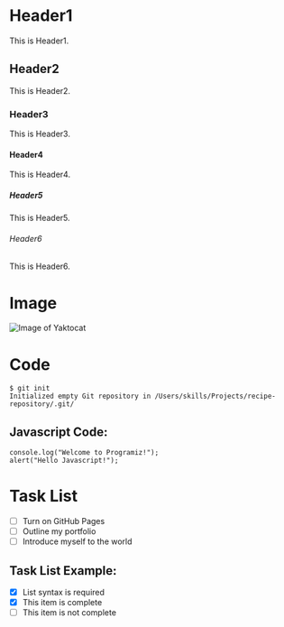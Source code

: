 # Header1
This is Header1.
## Header2
This is Header2.
### Header3
This is Header3.
#### Header4
This is Header4.
##### Header5
This is Header5.
###### Header6
This is Header6.

# Image
![Image of Yaktocat](https://octodex.github.com/images/yaktocat.png)

# Code
```
$ git init
Initialized empty Git repository in /Users/skills/Projects/recipe-repository/.git/
```
## Javascript Code:
```
console.log("Welcome to Programiz!");
alert("Hello Javascript!");
```
# Task List
- [ ] Turn on GitHub Pages
- [ ] Outline my portfolio
- [ ] Introduce myself to the world
## Task List Example:
- [x] List syntax is required
- [x] This item is complete
- [ ] This item is not complete
